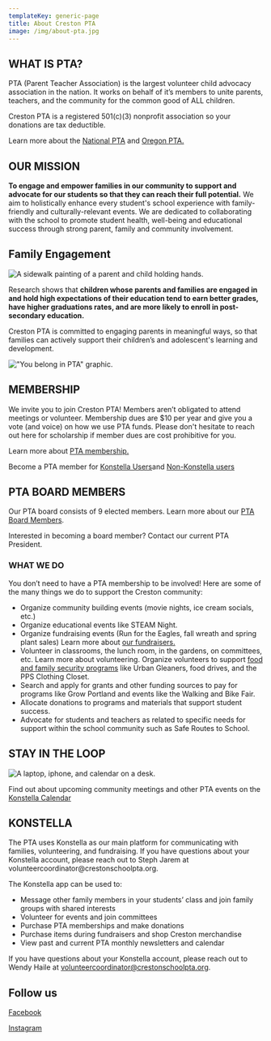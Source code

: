 ```yaml
---
templateKey: generic-page
title: About Creston PTA
image: /img/about-pta.jpg
---
```

## WHAT IS PTA?

PTA (Parent Teacher Association) is the largest volunteer child advocacy association in the nation. It works on behalf of it’s members to unite parents, teachers, and the community for the common good of ALL children.  

Creston PTA is a registered 501(c)(3) nonprofit association so your donations are tax deductible.

Learn more about the [National PTA](https://www.pta.org) and [Oregon PTA.](https://www.oregonpta.org)

## OUR MISSION

**To engage and empower families in our community to support and advocate for our students so that they can reach their full potential.** We aim to holistically enhance every student's school experience with family-friendly and culturally-relevant events. We are dedicated to collaborating with the school to promote student health, well-being and educational success through strong parent, family and community involvement. 

## Family Engagement

![A sidewalk painting of a parent and child holding hands.](/img/suzi-kim-adpvazshqdu-unsplash.jpg)

Research shows that **children whose parents and families are engaged in and hold high expectations of their education tend to earn better grades, have higher graduations rates, and are more likely to enroll in post-secondary education.**

Creston PTA is committed to engaging parents in meaningful ways, so that families can actively support their children’s and adolescent's learning and development.

!["You belong in PTA" graphic.](/img/pta-creates-supports-amplifies-tw.png)

## MEMBERSHIP 

We invite you to join Creston PTA! Members aren’t obligated to attend meetings or volunteer. Membership dues are $10 per year and give you a vote (and voice) on how we use PTA funds. Please don't hesitate to reach out here for scholarship if member dues are cost prohibitive for you.

Learn more about [PTA membership.](/get-involved/become-a-member)

B﻿ecome a PTA member for [Konstella Users](https://www.konstella.com/app/school/669afb141b5ceab26a5c9b2f/sales-sheets/66e26b501b5ce153b81f375b)a﻿nd [N﻿on-Konstella users](https://www.konstella.com/open/sales/66e26b501b5ce153b81f375b)

## PTA BOARD MEMBERS

Our PTA board consists of 9 elected members. Learn more about our [PTA Board Members](https://crestonschoolpta.org/about/PTA-board-members).

Interested in becoming a board member? Contact our current PTA President.

### WHAT WE DO

You don’t need to have a PTA membership to be involved! Here are some of the many things we do to support the Creston community:

* Organize community building events (movie nights, ice cream socials, etc.)
* Organize educational events like STEAM Night.
* Organize fundraising events (Run for the Eagles, fall wreath and spring plant sales) Learn more about [our fundraisers.](/get-involved/fundraise)
* Volunteer in classrooms, the lunch room, in the gardens, on committees, etc. Learn more about volunteering. Organize volunteers to support [food and family security programs](/programs/food-family-resources) like Urban Gleaners, food drives, and the PPS Clothing Closet.
* Search and apply for grants and other funding sources to pay for programs like Grow Portland and events like the Walking and Bike Fair.
* Allocate donations to programs and materials that support student success.
* Advocate for students and teachers as related to specific needs for support within the school community such as Safe Routes to School.

## STAY IN THE LOOP 

![A laptop, iphone, and calendar on a desk.](/img/pexels-jessica-lewis-🦋-thepaintedsquare-3361483.jpg)

Find out about upcoming community meetings and other PTA events on the [Konstella Calendar](https://www.konstella.com/app/school/669afb141b5ceab26a5c9b2f/calendar)

## KONSTELLA

The PTA uses Konstella as our main platform for communicating with families, volunteering, and fundraising. If you have questions about your Konstella account, please reach out to Steph Jarem at volunteercoordinator@​crestonschoolpta.org.

The Konstella app can be used to:

* Message other family members in your students’ class and join family groups with shared interests
* Volunteer for events and join committees
* Purchase PTA memberships and make donations
* Purchase items during fundraisers and shop Creston merchandise
* View past and current PTA monthly newsletters and calendar 

If you have questions about your Konstella account, please reach out to Wendy Haile at [volunteercoordinator@​crestonschoolpta.org](mailto:volunteercoordinator@crestonschoolpta.org).

## Follow us

[Facebook](https://www.facebook.com/crestonschoolpta)

[Instagram](https://www.instagram.com/crestonpta/)